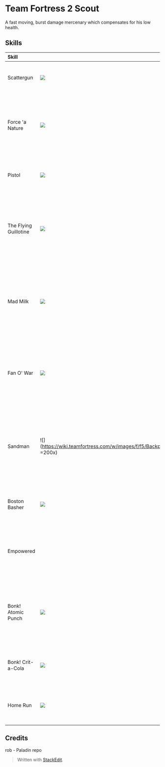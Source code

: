 ﻿# Team Fortress 2 Scout
A fast moving, burst damage mercenary which compensates for his low health.



## Skills
| Skill | | Description | Stats |
|:-|-|------|-|
| Scattergun | ![](https://wiki.teamfortress.com/w/images/7/74/Backpack_Scattergun.png) | Fire a spread of bullets that deal `6x80% damage`. | Proc: `0.5` |
| Force 'a Nature | ![](https://wiki.teamfortress.com/w/images/b/bc/Backpack_Force-A-Nature.png) | Fire a wide spread of bullets that deal `8x60% damage`.<br>Deals knockback to `target and shooter`.</br> | Proc: `0.35` |
| Pistol | ![](https://wiki.teamfortress.com/w/images/f/f0/Backpack_Pistol.png) | Fire a stream of bullets that deal `70% damage`. `Holds 12.`| Proc: `0.5` |
| The Flying Guillotine | ![](https://wiki.teamfortress.com/w/images/a/a1/Backpack_Flying_Guillotine.png) | `Bleeding.` Throw a cleaver for `100% damage` that bleeds the enemy on hit. Deals a `critical hit at maximum range`. | Proc: `1` |
| Mad Milk | ![](https://wiki.teamfortress.com/w/images/0/0e/Backpack_Mad_Milk.png) | `Milking.` Throw a jar to douse enemies in milk. Allies that hit `milked` enemies `heal 5% of damage dealt.` Can `extinguish` allies. |  |
| Fan O' War | ![](https://wiki.teamfortress.com/w/images/4/44/Backpack_Fan_O%27War.png) | `Death-Marking.` Swing your weapon for `30% damage` and `mark the enemy for death`. `Only one enemy may be marked at a time`. | Proc: `1` |
| Sandman | ![](https://wiki.teamfortress.com/w/images/f/f5/Backpack_Sandman.png =200x) | `Stunning.` Swing for `70% damage` and launch a ball for `40% damage`. If you hit an enemy at the maximum range, it stuns the enemy. | Proc: `1` |
| Boston Basher | ![](https://wiki.teamfortress.com/w/images/4/4f/Backpack_Boston_Basher.png) | `Bleeding.` Swing your club for `70% damage` and `bleed the enemy`. | Proc: `1` |
| Empowered | ![]() | Gain +50% attack speed, +50% movement speed, and max utility charges for 8 seconds. | Proc: `0.35` |
| Bonk! Atomic Punch | ![](https://wiki.teamfortress.com/w/images/5/55/Backpack_Bonk%21_Atomic_Punch.png) | Use to gain `immunity to damage` but not knockback for 8 seconds.<br>`Unable to attack while active`.</br> |  |
| Bonk! Crit-a-Cola | ![](https://wiki.teamfortress.com/w/images/0/07/Backpack_Crit-a-Cola.png) | Use to deal `+35% more damage`, but `take +50% more damage` for 8 seconds. |  |
| Home Run | ![](https://wiki.teamfortress.com/w/images/thumb/f/f0/Scoutsandmantauntkill.PNG/755px-Scoutsandmantauntkill.PNG) | Press 1 to pull out your bat and swing for `600% damage`. | Proc: `1` |

## Credits
rob - Paladin repo


> Written with [StackEdit](https://stackedit.io/).